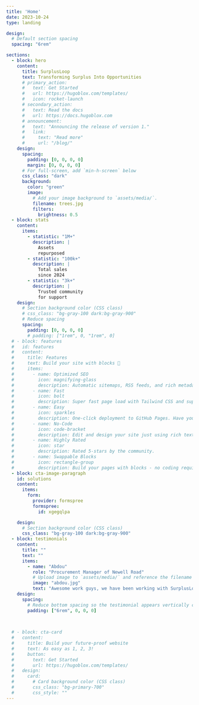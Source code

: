 ```yaml
---
title: 'Home'
date: 2023-10-24
type: landing

design:
  # Default section spacing
  spacing: "6rem"

sections:
  - block: hero
    content:
      title: SurplusLoop
      text: Transforming Surplus Into Opportunities
      # primary_action:
      #   text: Get Started
      #   url: https://hugoblox.com/templates/
      #   icon: rocket-launch
      # secondary_action:
      #   text: Read the docs
      #   url: https://docs.hugoblox.com
      # announcement:
      #   text: "Announcing the release of version 1."
      #   link:
      #     text: "Read more"
      #     url: "/blog/"
    design:
      spacing:
        padding: [0, 0, 0, 0]
        margin: [0, 0, 0, 0]
      # For full-screen, add `min-h-screen` below
      css_class: "dark"
      background:
        color: "green"
        image:
          # Add your image background to `assets/media/`.
          filename: trees.jpg
          filters:
            brightness: 0.5
  - block: stats
    content:
      items:
        - statistic: "1M+"
          description: |
            Assets
            repurposed
        - statistic: "100k+"
          description: |
            Total sales  
            since 2024
        - statistic: "3k+"
          description: |
            Trusted community  
            for support
    design:
      # Section background color (CSS class)
      # css_class: "bg-gray-100 dark:bg-gray-900"
      # Reduce spacing
      spacing:
        padding: [0, 0, 0, 0]
        # padding: ["1rem", 0, "1rem", 0]
  # - block: features
  #   id: features
  #   content:
  #     title: Features
  #     text: Build your site with blocks 🧱
  #     items:
  #       - name: Optimized SEO
  #         icon: magnifying-glass
  #         description: Automatic sitemaps, RSS feeds, and rich metadata take the pain out of SEO and syndication.
  #       - name: Fast
  #         icon: bolt
  #         description: Super fast page load with Tailwind CSS and super fast site building with Hugo.
  #       - name: Easy
  #         icon: sparkles
  #         description: One-click deployment to GitHub Pages. Have your new website live within 5 minutes!
  #       - name: No-Code
  #         icon: code-bracket
  #         description: Edit and design your site just using rich text (Markdown) and configurable YAML parameters.
  #       - name: Highly Rated
  #         icon: star
  #         description: Rated 5-stars by the community.
  #       - name: Swappable Blocks
  #         icon: rectangle-group
  #         description: Build your pages with blocks - no coding required!
  - block: cta-image-paragraph
    id: solutions
    content:
      items:
        form:
          provider: formspree
          formspree:
            id: xgegqlpa

    design:
      # Section background color (CSS class)
      css_class: "bg-gray-100 dark:bg-gray-900"
  - block: testimonials
    content:
      title: ""
      text: ""
      items:
        - name: "Abdou"
          role: "Procurement Manager of Newell Road"
          # Upload image to `assets/media/` and reference the filename here
          image: "abdou.jpg"
          text: "Awesome work guys, we have been working with SurplusLoop for the past 1 year in repurposing our assets for other organizations"
    design:
      spacing:
        # Reduce bottom spacing so the testimonial appears vertically centered between sections
        padding: ["6rem", 0, 0, 0]
  

        
  # - block: cta-card
  #   content:
  #     title: Build your future-proof website
  #     text: As easy as 1, 2, 3!
  #     button:
  #       text: Get Started
  #       url: https://hugoblox.com/templates/
  #   design:
  #     card:
  #       # Card background color (CSS class)
  #       css_class: "bg-primary-700"
  #       css_style: ""
---
```

